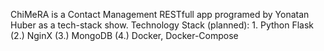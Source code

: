 ChiMeRA is a Contact Management RESTfull app programed by Yonatan Huber as a tech-stack show.
Technology Stack (planned):
    1. Python Flask
    (2.) NginX
    (3.) MongoDB
    (4.) Docker, Docker-Compose